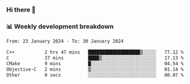### Hi there 👋

### 📊 Weekly development breakdown
<!--START_SECTION:waka-->

```txt
From: 23 January 2024 - To: 30 January 2024

C++           2 hrs 47 mins   ███████████████████▒░░░░░   77.12 %
C             37 mins         ████▒░░░░░░░░░░░░░░░░░░░░   17.13 %
CMake         9 mins          █░░░░░░░░░░░░░░░░░░░░░░░░   04.54 %
Objective-C   2 mins          ▒░░░░░░░░░░░░░░░░░░░░░░░░   01.14 %
Other         0 secs          ░░░░░░░░░░░░░░░░░░░░░░░░░   00.07 %
```

<!--END_SECTION:waka-->
